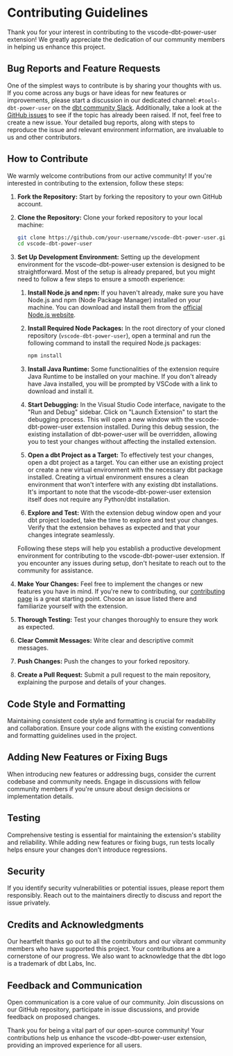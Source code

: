 # Contributing Guidelines

Thank you for your interest in contributing to the vscode-dbt-power-user extension! We greatly appreciate the dedication of our community members in helping us enhance this project.

## Bug Reports and Feature Requests

One of the simplest ways to contribute is by sharing your thoughts with us. If you come across any bugs or have ideas for new features or improvements, please start a discussion in our dedicated channel: `#tools-dbt-power-user` on the [dbt community Slack](https://www.getdbt.com/community/join-the-community/). Additionally, take a look at the [GitHub issues](https://github.com/innoverio/vscode-dbt-power-user/issues) to see if the topic has already been raised. If not, feel free to create a new issue. Your detailed bug reports, along with steps to reproduce the issue and relevant environment information, are invaluable to us and other contributors.

## How to Contribute

We warmly welcome contributions from our active community! If you're interested in contributing to the extension, follow these steps:

1. **Fork the Repository:** Start by forking the repository to your own GitHub account.

2. **Clone the Repository:** Clone your forked repository to your local machine:

   ```bash
   git clone https://github.com/your-username/vscode-dbt-power-user.git
   cd vscode-dbt-power-user
   ```

3. **Set Up Development Environment:** Setting up the development environment for the vscode-dbt-power-user extension is designed to be straightforward. Most of the setup is already prepared, but you might need to follow a few steps to ensure a smooth experience:

   1. **Install Node.js and npm:** If you haven't already, make sure you have Node.js and npm (Node Package Manager) installed on your machine. You can download and install them from the [official Node.js website](https://nodejs.org/).

   2. **Install Required Node Packages:** In the root directory of your cloned repository (`vscode-dbt-power-user`), open a terminal and run the following command to install the required Node.js packages:

      ```bash
      npm install
      ```

   3. **Install Java Runtime:** Some functionalities of the extension require Java Runtime to be installed on your machine. If you don't already have Java installed, you will be prompted by VSCode with a link to download and install it.

   4. **Start Debugging:** In the Visual Studio Code interface, navigate to the "Run and Debug" sidebar. Click on "Launch Extension" to start the debugging process. This will open a new window with the vscode-dbt-power-user extension installed. During this debug session, the existing installation of dbt-power-user will be overridden, allowing you to test your changes without affecting the installed extension.

   5. **Open a dbt Project as a Target:** To effectively test your changes, open a dbt project as a target. You can either use an existing project or create a new virtual environment with the necessary dbt package installed. Creating a virtual environment ensures a clean environment that won't interfere with any existing dbt installations. It's important to note that the vscode-dbt-power-user extension itself does not require any Python/dbt installation.

   6. **Explore and Test:** With the extension debug window open and your dbt project loaded, take the time to explore and test your changes. Verify that the extension behaves as expected and that your changes integrate seamlessly.

   Following these steps will help you establish a productive development environment for contributing to the vscode-dbt-power-user extension. If you encounter any issues during setup, don't hesitate to reach out to the community for assistance.

4. **Make Your Changes:** Feel free to implement the changes or new features you have in mind. If you're new to contributing, our [contributing page](https://github.com/innoverio/vscode-dbt-power-user/contribute) is a great starting point. Choose an issue listed there and familiarize yourself with the extension.

5. **Thorough Testing:** Test your changes thoroughly to ensure they work as expected.

6. **Clear Commit Messages:** Write clear and descriptive commit messages.

7. **Push Changes:** Push the changes to your forked repository.

8. **Create a Pull Request:** Submit a pull request to the main repository, explaining the purpose and details of your changes.

## Code Style and Formatting

Maintaining consistent code style and formatting is crucial for readability and collaboration. Ensure your code aligns with the existing conventions and formatting guidelines used in the project.

## Adding New Features or Fixing Bugs

When introducing new features or addressing bugs, consider the current codebase and community needs. Engage in discussions with fellow community members if you're unsure about design decisions or implementation details.

## Testing

Comprehensive testing is essential for maintaining the extension's stability and reliability. While adding new features or fixing bugs, run tests locally helps ensure your changes don't introduce regressions.

## Security

If you identify security vulnerabilities or potential issues, please report them responsibly. Reach out to the maintainers directly to discuss and report the issue privately.

## Credits and Acknowledgments

Our heartfelt thanks go out to all the contributors and our vibrant community members who have supported this project. Your contributions are a cornerstone of our progress. We also want to acknowledge that the dbt logo is a trademark of dbt Labs, Inc.

## Feedback and Communication

Open communication is a core value of our community. Join discussions on our GitHub repository, participate in issue discussions, and provide feedback on proposed changes.

Thank you for being a vital part of our open-source community! Your contributions help us enhance the vscode-dbt-power-user extension, providing an improved experience for all users.
